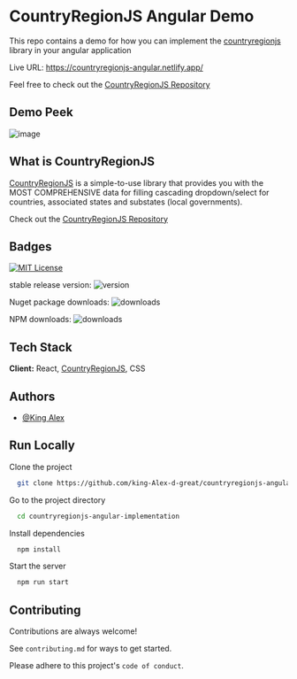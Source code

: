 
# **CountryRegionJS Angular Demo**
This repo contains a demo for how you can implement the [countryregionjs](https://www.npmjs.com/package/countryregionjs) library in your angular application

Live URL: https://countryregionjs-angular.netlify.app/

Feel free to check out the [CountryRegionJS Repository](https://github.com/king-Alex-d-great/CountryRegionJS) 

## **Demo Peek**
![image](https://github.com/king-Alex-d-great/countryregionjs-angular-implementation/assets/58665121/058b9768-cd6c-4888-ac20-f677ace5aba3)

## **What is CountryRegionJS**

[CountryRegionJS](https://github.com/king-Alex-d-great/CountryRegionJS)  is a simple-to-use library that provides you with the MOST COMPREHENSIVE data for filling  cascading dropdown/select for countries, associated states and substates (local governments).

Check out the [CountryRegionJS Repository](https://github.com/king-Alex-d-great/CountryRegionJS) 

## **Badges**

[![MIT License](https://img.shields.io/badge/License-MIT-green.svg)](https://choosealicense.com/licenses/mit/)

stable release version: ![version](https://img.shields.io/badge/version-1.1.4-blue)

Nuget package downloads: ![downloads](https://img.shields.io/badge/downloads-~5k-yellow)

NPM downloads: ![downloads](https://img.shields.io/badge/downloads-400+-brightgreen)
## **Tech Stack**

**Client:** React, [CountryRegionJS](https://www.npmjs.com/package/countryregionjs), CSS


## **Authors**

- [@King Alex](https://github.com/king-Alex-d-great)

## Run Locally

Clone the project

```bash
  git clone https://github.com/king-Alex-d-great/countryregionjs-angular-implementation.git
```

Go to the project directory

```bash
  cd countryregionjs-angular-implementation
```

Install dependencies

```bash
  npm install
```

Start the server

```bash
  npm run start
```
## Contributing

Contributions are always welcome!

See `contributing.md` for ways to get started.

Please adhere to this project's `code of conduct`.

